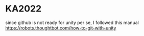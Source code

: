 # KA2022
since github is not ready for unity per se, I followed this manual
https://robots.thoughtbot.com/how-to-git-with-unity
